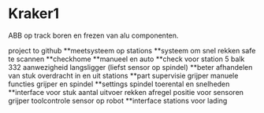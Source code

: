 # Kraker1
ABB op track boren en frezen van alu componenten.

project to github 
**meetsysteem op stations 
**systeem om snel rekken safe te scannen 
**checkhome 
**manueel en auto 
**check voor station 5 balk 332 aanwezigheid langsligger
(liefst sensor op spindel)
**beter afhandelen van stuk overdracht in en uit stations
**part supervisie grijper 
manuele functies grijper en spindel 
**settings spindel toerental en snelheden 
**interface voor stuk aantal uitvoer rekken 
afregel positie voor sensoren grijper 
toolcontrole sensor op robot 
**interface stations voor lading


